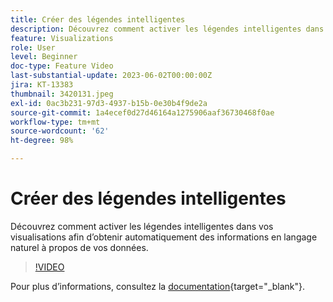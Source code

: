 ```yaml
---
title: Créer des légendes intelligentes
description: Découvrez comment activer les légendes intelligentes dans vos visualisations afin d’obtenir automatiquement des informations en langage naturel à propos de vos données.
feature: Visualizations
role: User
level: Beginner
doc-type: Feature Video
last-substantial-update: 2023-06-02T00:00:00Z
jira: KT-13383
thumbnail: 3420131.jpeg
exl-id: 0ac3b231-97d3-4937-b15b-0e30b4f9de2a
source-git-commit: 1a4ecef0d27d46164a1275906aaf36730468f0ae
workflow-type: tm+mt
source-wordcount: '62'
ht-degree: 98%

---
```


# Créer des légendes intelligentes

Découvrez comment activer les légendes intelligentes dans vos visualisations afin d’obtenir automatiquement des informations en langage naturel à propos de vos données.

>[!VIDEO](https://video.tv.adobe.com/v/3420131/?learn=on)

Pour plus dʼinformations, consultez la [documentation](https://experienceleague.adobe.com/docs/analytics-platform/using/cja-workspace/visualizations/intelligent-captions.html?lang=fr){target="_blank"}.
